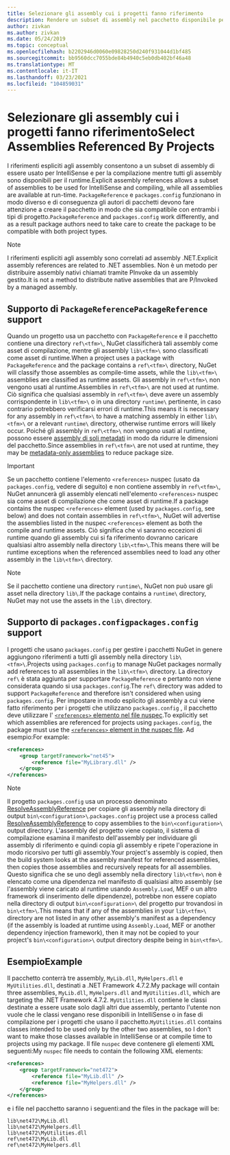 ```yaml
---
title: Selezionare gli assembly cui i progetti fanno riferimento
description: Rendere un subset di assembly nel pacchetto disponibile per il compilatore mentre tutti gli assembly sono disponibili al runtime.
author: zivkan
ms.author: zivkan
ms.date: 05/24/2019
ms.topic: conceptual
ms.openlocfilehash: b2202946d0060e09828250d240f931044d1bf485
ms.sourcegitcommit: bb9560dcc7055bde84b4940c5eb0db402bf46a48
ms.translationtype: MT
ms.contentlocale: it-IT
ms.lasthandoff: 03/23/2021
ms.locfileid: "104859031"
---
```

# <a name="select-assemblies-referenced-by-projects"></a><span data-ttu-id="4b2b9-103">Selezionare gli assembly cui i progetti fanno riferimento</span><span class="sxs-lookup"><span data-stu-id="4b2b9-103">Select Assemblies Referenced By Projects</span></span>

<span data-ttu-id="4b2b9-104">I riferimenti espliciti agli assembly consentono a un subset di assembly di essere usato per IntelliSense e per la compilazione mentre tutti gli assembly sono disponibili per il runtime.</span><span class="sxs-lookup"><span data-stu-id="4b2b9-104">Explicit assembly references allows a subset of assemblies to be used for IntelliSense and compiling, while all assemblies are available at run-time.</span></span> <span data-ttu-id="4b2b9-105">`PackageReference` e `packages.config` funzionano in modo diverso e di conseguenza gli autori di pacchetti devono fare attenzione a creare il pacchetto in modo che sia compatibile con entrambi i tipi di progetto.</span><span class="sxs-lookup"><span data-stu-id="4b2b9-105">`PackageReference` and `packages.config` work differently, and as a result package authors need to take care to create the package to be compatible with both project types.</span></span>

> [!Note]
> <span data-ttu-id="4b2b9-106">I riferimenti espliciti agli assembly sono correlati ad assembly .NET.</span><span class="sxs-lookup"><span data-stu-id="4b2b9-106">Explicit assembly references are related to .NET assemblies.</span></span> <span data-ttu-id="4b2b9-107">Non è un metodo per distribuire assembly nativi chiamati tramite PInvoke da un assembly gestito.</span><span class="sxs-lookup"><span data-stu-id="4b2b9-107">It is not a method to distribute native assemblies that are P/Invoked by a managed assembly.</span></span>

## <a name="packagereference-support"></a><span data-ttu-id="4b2b9-108">Supporto di `PackageReference`</span><span class="sxs-lookup"><span data-stu-id="4b2b9-108">`PackageReference` support</span></span>

<span data-ttu-id="4b2b9-109">Quando un progetto usa un pacchetto con `PackageReference` e il pacchetto contiene una directory `ref\<tfm>\`, NuGet classificherà tali assembly come asset di compilazione, mentre gli assembly `lib\<tfm>\` sono classificati come asset di runtime.</span><span class="sxs-lookup"><span data-stu-id="4b2b9-109">When a project uses a package with `PackageReference` and the package contains a `ref\<tfm>\` directory, NuGet will classify those assembles as compile-time assets, while the `lib\<tfm>\` assemblies are classified as runtime assets.</span></span> <span data-ttu-id="4b2b9-110">Gli assembly in `ref\<tfm>\` non vengono usati al runtime.</span><span class="sxs-lookup"><span data-stu-id="4b2b9-110">Assemblies in `ref\<tfm>\` are not used at runtime.</span></span> <span data-ttu-id="4b2b9-111">Ciò significa che qualsiasi assembly in `ref\<tfm>\` deve avere un assembly corrispondente in `lib\<tfm>\` o in una directory `runtime\` pertinente, in caso contrario potrebbero verificarsi errori di runtime.</span><span class="sxs-lookup"><span data-stu-id="4b2b9-111">This means it is necessary for any assembly in `ref\<tfm>\` to have a matching assembly in either `lib\<tfm>\` or a relevant `runtime\` directory, otherwise runtime errors will likely occur.</span></span> <span data-ttu-id="4b2b9-112">Poiché gli assembly in `ref\<tfm>\` non vengono usati al runtime, possono essere [assembly di soli metadati](https://github.com/dotnet/roslyn/blob/main/docs/features/refout.md) in modo da ridurre le dimensioni del pacchetto.</span><span class="sxs-lookup"><span data-stu-id="4b2b9-112">Since assemblies in `ref\<tfm>\` are not used at runtime, they may be [metadata-only assemblies](https://github.com/dotnet/roslyn/blob/main/docs/features/refout.md) to reduce package size.</span></span>

> [!Important]
> <span data-ttu-id="4b2b9-113">Se un pacchetto contiene l'elemento `<references>` nuspec (usato da `packages.config`, vedere di seguito) e non contiene assembly in `ref\<tfm>\`, NuGet annuncerà gli assembly elencati nell'elemento `<references>` nuspec sia come asset di compilazione che come asset di runtime.</span><span class="sxs-lookup"><span data-stu-id="4b2b9-113">If a package contains the nuspec `<references>` element (used by `packages.config`, see below) and does not contain assemblies in `ref\<tfm>\`, NuGet will advertise the assemblies listed in the nuspec `<references>` element as both the compile and runtime assets.</span></span> <span data-ttu-id="4b2b9-114">Ciò significa che vi saranno eccezioni di runtime quando gli assembly cui si fa riferimento dovranno caricare qualsiasi altro assembly nella directory `lib\<tfm>\`.</span><span class="sxs-lookup"><span data-stu-id="4b2b9-114">This means there will be runtime exceptions when the referenced assemblies need to load any other assembly in the `lib\<tfm>\` directory.</span></span>

> [!Note]
> <span data-ttu-id="4b2b9-115">Se il pacchetto contiene una directory `runtime\`, NuGet non può usare gli asset nella directory `lib\`.</span><span class="sxs-lookup"><span data-stu-id="4b2b9-115">If the package contains a `runtime\` directory, NuGet may not use the assets in the `lib\` directory.</span></span>

## <a name="packagesconfig-support"></a><span data-ttu-id="4b2b9-116">Supporto di `packages.config`</span><span class="sxs-lookup"><span data-stu-id="4b2b9-116">`packages.config` support</span></span>

<span data-ttu-id="4b2b9-117">I progetti che usano `packages.config` per gestire i pacchetti NuGet in genere aggiungono riferimenti a tutti gli assembly nella directory `lib\<tfm>\`.</span><span class="sxs-lookup"><span data-stu-id="4b2b9-117">Projects using `packages.config` to manage NuGet packages normally add references to all assemblies in the `lib\<tfm>\` directory.</span></span> <span data-ttu-id="4b2b9-118">La directory `ref\` è stata aggiunta per supportare `PackageReference` e pertanto non viene considerata quando si usa `packages.config`.</span><span class="sxs-lookup"><span data-stu-id="4b2b9-118">The `ref\` directory was added to support `PackageReference` and therefore isn't considered when using `packages.config`.</span></span> <span data-ttu-id="4b2b9-119">Per impostare in modo esplicito gli assembly a cui viene fatto riferimento per i progetti che utilizzano `packages.config` , il pacchetto deve utilizzare l' [ `<references>` elemento nel file nuspec](../reference/nuspec.md#explicit-assembly-references).</span><span class="sxs-lookup"><span data-stu-id="4b2b9-119">To explicitly set which assemblies are referenced for projects using `packages.config`, the package must use the [`<references>` element in the nuspec file](../reference/nuspec.md#explicit-assembly-references).</span></span> <span data-ttu-id="4b2b9-120">Ad esempio:</span><span class="sxs-lookup"><span data-stu-id="4b2b9-120">For example:</span></span>

```xml
<references>
    <group targetFramework="net45">
        <reference file="MyLibrary.dll" />
    </group>
</references>
```

> [!Note]
> <span data-ttu-id="4b2b9-121">Il progetto `packages.config` usa un processo denominato [ResolveAssemblyReference](https://github.com/Microsoft/msbuild/blob/main/documentation/wiki/ResolveAssemblyReference.md) per copiare gli assembly nella directory di output `bin\<configuration>\`.</span><span class="sxs-lookup"><span data-stu-id="4b2b9-121">`packages.config` project use a process called [ResolveAssemblyReference](https://github.com/Microsoft/msbuild/blob/main/documentation/wiki/ResolveAssemblyReference.md) to copy assemblies to the `bin\<configuration>\` output directory.</span></span> <span data-ttu-id="4b2b9-122">L'assembly del progetto viene copiato, il sistema di compilazione esamina il manifesto dell'assembly per individuare gli assembly di riferimento e quindi copia gli assembly e ripete l'operazione in modo ricorsivo per tutti gli assembly.</span><span class="sxs-lookup"><span data-stu-id="4b2b9-122">Your project's assembly is copied, then the build system looks at the assembly manifest for referenced assemblies, then copies those assemblies and recursively repeats for all assemblies.</span></span> <span data-ttu-id="4b2b9-123">Questo significa che se uno degli assembly nella directory `lib\<tfm>\` non è elencato come una dipendenza nel manifesto di qualsiasi altro assembly (se l'assembly viene caricato al runtime usando `Assembly.Load`, MEF o un altro framework di inserimento delle dipendenze), potrebbe non essere copiato nella directory di output `bin\<configuration>\` del progetto pur trovandosi in `bin\<tfm>\`.</span><span class="sxs-lookup"><span data-stu-id="4b2b9-123">This means that if any of the assemblies in your `lib\<tfm>\` directory are not listed in any other assembly's manifest as a dependency (if the assembly is loaded at runtime using `Assembly.Load`, MEF or another dependency injection framework), then it may not be copied to your project's `bin\<configuration>\` output directory despite being in `bin\<tfm>\`.</span></span>

## <a name="example"></a><span data-ttu-id="4b2b9-124">Esempio</span><span class="sxs-lookup"><span data-stu-id="4b2b9-124">Example</span></span>

<span data-ttu-id="4b2b9-125">Il pacchetto conterrà tre assembly, `MyLib.dll`, `MyHelpers.dll` e `MyUtilities.dll`, destinati a .NET Framework 4.7.2.</span><span class="sxs-lookup"><span data-stu-id="4b2b9-125">My package will contain three assemblies, `MyLib.dll`, `MyHelpers.dll` and `MyUtilities.dll`, which are targeting the .NET Framework 4.7.2.</span></span> <span data-ttu-id="4b2b9-126">`MyUtilities.dll` contiene le classi destinate a essere usate solo dagli altri due assembly, pertanto l'utente non vuole che le classi vengano rese disponibili in IntelliSense o in fase di compilazione per i progetti che usano il pacchetto.</span><span class="sxs-lookup"><span data-stu-id="4b2b9-126">`MyUtilities.dll` contains classes intended to be used only by the other two assemblies, so I don't want to make those classes available in IntelliSense or at compile time to projects using my package.</span></span> <span data-ttu-id="4b2b9-127">Il file `nuspec` deve contenere gli elementi XML seguenti:</span><span class="sxs-lookup"><span data-stu-id="4b2b9-127">My `nuspec` file needs to contain the following XML elements:</span></span>

```xml
<references>
    <group targetFramework="net472">
        <reference file="MyLib.dll" />
        <reference file="MyHelpers.dll" />
    </group>
</references>
```

<span data-ttu-id="4b2b9-128">e i file nel pacchetto saranno i seguenti:</span><span class="sxs-lookup"><span data-stu-id="4b2b9-128">and the files in the package will be:</span></span>

```text
lib\net472\MyLib.dll
lib\net472\MyHelpers.dll
lib\net472\MyUtilities.dll
ref\net472\MyLib.dll
ref\net472\MyHelpers.dll
```
